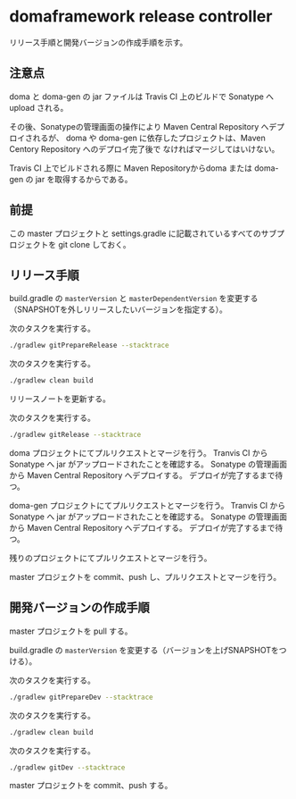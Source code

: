 domaframework release controller
================================

リリース手順と開発バージョンの作成手順を示す。

注意点
-------------
doma と doma-gen の jar ファイルは Travis CI 上のビルドで Sonatype へ upload される。

その後、Sonatypeの管理画面の操作により Maven Central Repository へデプロイされるが、
doma や doma-gen に依存したプロジェクトは、Maven Centory Repository へのデプロイ完了後で
なければマージしてはいけない。

Travis CI 上でビルドされる際に Maven Repositoryからdoma または doma-gen の jar を取得するからである。

前提
-------------

この master プロジェクトと settings.gradle に記載されているすべてのサブプロジェクトを
git clone しておく。

リリース手順
-------------

build.gradle の `masterVersion` と `masterDependentVersion` を変更する（SNAPSHOTを外しリリースしたいバージョンを指定する）。

次のタスクを実行する。

```sh
./gradlew gitPrepareRelease --stacktrace
```

次のタスクを実行する。

```sh
./gradlew clean build
```

リリースノートを更新する。

次のタスクを実行する。

```sh
./gradlew gitRelease --stacktrace
```

doma プロジェクトにてプルリクエストとマージを行う。
Tranvis CI から Sonatype へ jar がアップロードされたことを確認する。
Sonatype の管理画面から Maven Central Repository へデプロイする。
デプロイが完了するまで待つ。

doma-gen プロジェクトにてプルリクエストとマージを行う。
Tranvis CI から Sonatype へ jar がアップロードされたことを確認する。
Sonatype の管理画面から Maven Central Repository へデプロイする。
デプロイが完了するまで待つ。

残りのプロジェクトにてプルリクエストとマージを行う。

master プロジェクトを commit、push し、プルリクエストとマージを行う。

開発バージョンの作成手順
------------------------------

master プロジェクトを pull する。

build.gradle の `masterVersion` を変更する（バージョンを上げSNAPSHOTをつける）。

次のタスクを実行する。

```sh
./gradlew gitPrepareDev --stacktrace
```

次のタスクを実行する。

```sh
./gradlew clean build
```

次のタスクを実行する。

```sh
./gradlew gitDev --stacktrace
```

master プロジェクトを commit、push する。
